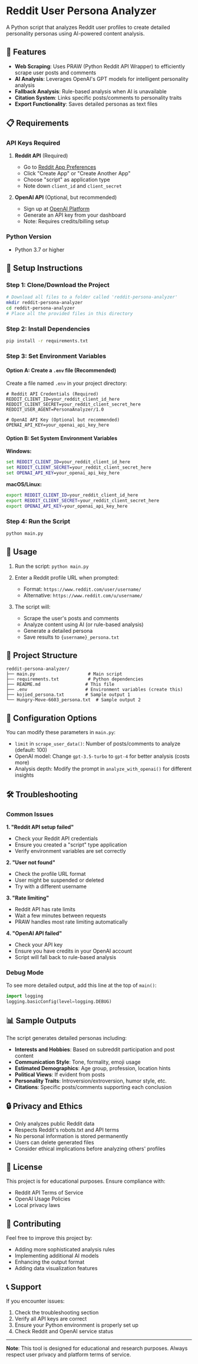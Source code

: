 # Reddit User Persona Analyzer

A Python script that analyzes Reddit user profiles to create detailed personality personas using AI-powered content analysis.

## 🎯 Features

- **Web Scraping**: Uses PRAW (Python Reddit API Wrapper) to efficiently scrape user posts and comments
- **AI Analysis**: Leverages OpenAI's GPT models for intelligent personality analysis
- **Fallback Analysis**: Rule-based analysis when AI is unavailable
- **Citation System**: Links specific posts/comments to personality traits
- **Export Functionality**: Saves detailed personas as text files

## 📋 Requirements

### API Keys Required

1. **Reddit API** (Required)
   - Go to [Reddit App Preferences](https://www.reddit.com/prefs/apps)
   - Click "Create App" or "Create Another App"
   - Choose "script" as application type
   - Note down `client_id` and `client_secret`

2. **OpenAI API** (Optional, but recommended)
   - Sign up at [OpenAI Platform](https://platform.openai.com/)
   - Generate an API key from your dashboard
   - Note: Requires credits/billing setup

### Python Version
- Python 3.7 or higher

## 🚀 Setup Instructions

### Step 1: Clone/Download the Project
```bash
# Download all files to a folder called 'reddit-persona-analyzer'
mkdir reddit-persona-analyzer
cd reddit-persona-analyzer
# Place all the provided files in this directory
```

### Step 2: Install Dependencies
```bash
pip install -r requirements.txt
```

### Step 3: Set Environment Variables

#### Option A: Create a `.env` file (Recommended)
Create a file named `.env` in your project directory:

```env
# Reddit API Credentials (Required)
REDDIT_CLIENT_ID=your_reddit_client_id_here
REDDIT_CLIENT_SECRET=your_reddit_client_secret_here
REDDIT_USER_AGENT=PersonaAnalyzer/1.0

# OpenAI API Key (Optional but recommended)
OPENAI_API_KEY=your_openai_api_key_here
```

#### Option B: Set System Environment Variables

**Windows:**
```cmd
set REDDIT_CLIENT_ID=your_reddit_client_id_here
set REDDIT_CLIENT_SECRET=your_reddit_client_secret_here
set OPENAI_API_KEY=your_openai_api_key_here
```

**macOS/Linux:**
```bash
export REDDIT_CLIENT_ID=your_reddit_client_id_here
export REDDIT_CLIENT_SECRET=your_reddit_client_secret_here
export OPENAI_API_KEY=your_openai_api_key_here
```

### Step 4: Run the Script
```bash
python main.py
```

## 📖 Usage

1. Run the script: `python main.py`
2. Enter a Reddit profile URL when prompted:
   - Format: `https://www.reddit.com/user/username/`
   - Alternative: `https://www.reddit.com/u/username/`

3. The script will:
   - Scrape the user's posts and comments
   - Analyze content using AI (or rule-based analysis)
   - Generate a detailed persona
   - Save results to `{username}_persona.txt`

## 📁 Project Structure

```
reddit-persona-analyzer/
├── main.py                    # Main script
├── requirements.txt           # Python dependencies
├── README.md                 # This file
├── .env                      # Environment variables (create this)
├── kojied_persona.txt        # Sample output 1
└── Hungry-Move-6603_persona.txt  # Sample output 2
```

## 🔧 Configuration Options

You can modify these parameters in `main.py`:

- `limit` in `scrape_user_data()`: Number of posts/comments to analyze (default: 100)
- OpenAI model: Change `gpt-3.5-turbo` to `gpt-4` for better analysis (costs more)
- Analysis depth: Modify the prompt in `analyze_with_openai()` for different insights

## 🛠️ Troubleshooting

### Common Issues

**1. "Reddit API setup failed"**
- Check your Reddit API credentials
- Ensure you created a "script" type application
- Verify environment variables are set correctly

**2. "User not found"**
- Check the profile URL format
- User might be suspended or deleted
- Try with a different username

**3. "Rate limiting"**
- Reddit API has rate limits
- Wait a few minutes between requests
- PRAW handles most rate limiting automatically

**4. "OpenAI API failed"**
- Check your API key
- Ensure you have credits in your OpenAI account
- Script will fall back to rule-based analysis

### Debug Mode
To see more detailed output, add this line at the top of `main()`:
```python
import logging
logging.basicConfig(level=logging.DEBUG)
```

## 📊 Sample Outputs

The script generates detailed personas including:

- **Interests and Hobbies**: Based on subreddit participation and post content
- **Communication Style**: Tone, formality, emoji usage
- **Estimated Demographics**: Age group, profession, location hints
- **Political Views**: If evident from posts
- **Personality Traits**: Introversion/extroversion, humor style, etc.
- **Citations**: Specific posts/comments supporting each conclusion

## 🔒 Privacy and Ethics

- Only analyzes public Reddit data
- Respects Reddit's robots.txt and API terms
- No personal information is stored permanently
- Users can delete generated files
- Consider ethical implications before analyzing others' profiles

## 📝 License

This project is for educational purposes. Ensure compliance with:
- Reddit API Terms of Service
- OpenAI Usage Policies  
- Local privacy laws

## 🤝 Contributing

Feel free to improve this project by:
- Adding more sophisticated analysis rules
- Implementing additional AI models
- Enhancing the output format
- Adding data visualization features

## 📞 Support

If you encounter issues:
1. Check the troubleshooting section
2. Verify all API keys are correct
3. Ensure your Python environment is properly set up
4. Check Reddit and OpenAI service status

---

**Note**: This tool is designed for educational and research purposes. Always respect user privacy and platform terms of service.